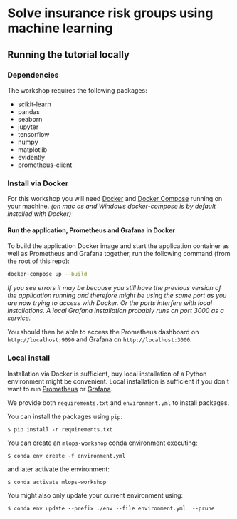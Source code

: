 # Solve insurance risk groups using machine learning

## Running the tutorial locally

### Dependencies

The workshop requires the following packages:

- scikit-learn
- pandas
- seaborn
- jupyter
- tensorflow
- numpy
- matplotlib
- evidently
- prometheus-client

### Install via Docker

For this workshop you will need [Docker](https://docs.docker.com/get-docker/) and [Docker Compose](https://docs.docker.com/compose/install/) running on your machine. *(on mac os and Windows docker-compose is by default installed with Docker)*

#### Run the application, Prometheus and Grafana in Docker

To build the application Docker image and start the application container as well as Prometheus and Grafana together, run the following command (from the root of this repo):

``` sh
docker-compose up --build
```

*If you see errors it may be because you still have the previous version of the application running and therefore might be using the same port as you are now trying to access with Docker. Or the ports interfere with local installations. A local Grafana installation probably runs on port 3000 as a service.*

You should then be able to access the Prometheus dashboard on `http://localhost:9090` and Grafana on `http://localhost:3000`.




### Local install

Installation via Docker is sufficient, buy local installation of a Python environment might be convenient. Local installation is sufficient if you don't want to run [Prometheus](https://prometheus.io) or [Grafana](http://grafana.com). 

We provide both `requirements.txt` and `environment.yml` to install packages.

You can install the packages using `pip`:

```
$ pip install -r requirements.txt
```

You can create an `mlops-workshop` conda environment executing:

```
$ conda env create -f environment.yml
```

and later activate the environment:

```
$ conda activate mlops-workshop
```

You might also only update your current environment using:

```
$ conda env update --prefix ./env --file environment.yml  --prune
```
